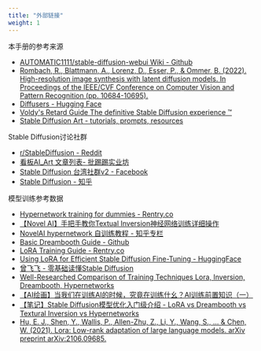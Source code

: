 ```yaml
---
title: "外部链接"
weight: 1
---
```


本手册的参考来源

- [AUTOMATIC1111/stable-diffusion-webui Wiki - Github](https://github.com/AUTOMATIC1111/stable-diffusion-webui/wiki/)
- [Rombach, R., Blattmann, A., Lorenz, D., Esser, P., & Ommer, B. (2022). High-resolution image synthesis with latent diffusion models. In Proceedings of the IEEE/CVF Conference on Computer Vision and Pattern Recognition (pp. 10684-10695).](https://arxiv.org/abs/2112.10752)
- [Diffusers - Hugging Face](https://huggingface.co/docs/diffusers/index)
- [Voldy's Retard Guide The definitive Stable Diffusion experience ™](https://rentry.org/voldy)
- [Stable Diffusion Art - tutorials, prompts, resources](https://stable-diffusion-art.com)

Stable Diffusion讨论社群

- [r/StableDiffusion - Reddit](https://www.reddit.com/r/StableDiffusion/)
- [看板AI_Art 文章列表- 批踢踢实业坊](https://www.ptt.cc/bbs/AI_Art/index.html)
- [Stable Diffusion 台湾社群v2 - Facebook](https://www.facebook.com/groups/sdaitw/)
- [Stable Diffusion - 知乎](https://www.zhihu.com/topic/26072993)


模型训练参考数据

- [Hypernetwork training for dummies - Rentry.co](https://rentry.co/hypernetwork4dumdums)
- [【Novel AI】手把手教你Textual Inversion神经网络训练详细操作](https://www.bilibili.com/read/cv19088146)
- [NovelAI hypernetwork 自训练教程 - 知乎专栏](https://zhuanlan.zhihu.com/p/576041621)
- [Basic Dreambooth Guide - Github](https://github.com/nitrosocke/dreambooth-training-guide)
- [LoRA Training Guide - Rentry.co](https://rentry.org/lora_train)
- [Using LoRA for Efficient Stable Diffusion Fine-Tuning - HuggingFace](https://huggingface.co/blog/lora)
- [曾飞飞 - 零基础读懂Stable Diffusion](https://zhuanlan.zhihu.com/p/597247221)
- [Well-Researched Comparison of Training Techniques Lora, Inversion, Dreambooth, Hypernetworks](https://www.reddit.com/r/StableDiffusion/comments/10cgxrx/wellresearched_comparison_of_training_techniques/)
- [【AI绘画】当我们在训练AI的时候，究竟在训练什幺？AI训练前置知识（一）](https://www.bilibili.com/read/cv19249573)
- [【笔记】Stable Diffusion模型优化入门级介绍 - LoRA vs Dreambooth vs Textural Inversion vs Hypernetworks](https://zhuanlan.zhihu.com/p/612992813)
- [Hu, E. J., Shen, Y., Wallis, P., Allen-Zhu, Z., Li, Y., Wang, S., ... & Chen, W. (2021). Lora: Low-rank adaptation of large language models. arXiv preprint arXiv:2106.09685.](https://arxiv.org/abs/2106.09685)

